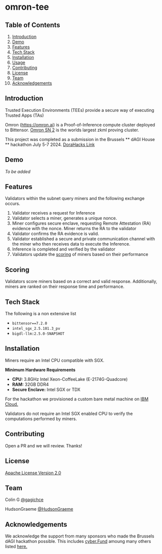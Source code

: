 # omron-tee

## Table of Contents

1. [Introduction](#introduction)
2. [Demo](#demo)
3. [Features](#features)
4. [Tech Stack](#tech-stack)
5. [Installation](#installation)
6. [Usage](#usage)
7. [Contributing](#contributing)
8. [License](#license)
9. [Team](#team)
10. [Acknowledgements](#acknowledgements)

## Introduction

Trusted Execution Environments (TEEs) provide a secure way of executing Trusted Apps (TAs)

Omron (https://omron.ai) is a Proof-of-Inference compute cluster deployed to Bittensor. [Omron SN 2](https://x.taostats.io/subnet/2) is the worlds largest zkml proving cluster.

This project was completed as a submission in the Brussels ** dAGI House ** hackathon July 5-7 2024. [DoraHacks Link](https://dorahacks.io/hackathon/dagihouse/buidl)

## Demo

*To be added*

## Features

Validators within the subnet query miners and the following exchange occurs.

1. Validator receives a request for Inference
2. Validator selects a miner, generates a unique nonce.
3. Miner configures secure enclave, requesting Remote Attestation (RA) evidence with the nonce. Miner returns the RA to the validator
4. Validator confirms the RA evidence is valid.
5. Validator established a secure and private communication channel with the miner who then receives data to execute the Inference.
6. Inference is completed and verified by the validator
7. Validators update the [scoring](#scoring) of miners based on their performance

## Scoring

Validators score miners based on a correct and valid response. Additionally, miners are ranked on their response time and performance.

## Tech Stack

The following is a non extensive list

- `bittensor==7.2.0`
- `intel_sgx_2.5.101.3_pv`
- `bigdl-llm:2.5.0-SNAPSHOT`

## Installation

Miners require an Intel CPU compatible with SGX.

**Minimum Hardware Requirements**
- **CPU:** 3.8GHz Intel Xeon-CoffeeLake (E-2174G-Quadcore)
- **RAM:** 32GB DDR4
- **Secure Enclave:** Intel SGX or TDX

For the hackathon we provisioned a custom bare metal machine on [IBM Cloud.](https://cloud.ibm.com/docs/bare-metal?topic=bare-metal-ordering-baremetal-server)

Validators do not require an Intel SGX enabled CPU to verify the computations performed by miners.

## Contributing

Open a PR and we will review. Thanks!

## License

[Apache License Version 2.0](/LICENSE)

## Team

Colin G [@gagichce](https://github.com/gagichce)

HudsonGraeme [@HudsonGraeme](https://github.com/HudsonGraeme)

## Acknowledgements

We acknowledge the support from many sponsors who made the Brussels dAGI hackathon possible. This includes [cyber.Fund](https://cyber.fund/) amoung many others listed [here.](https://dorahacks.io/hackathon/dagihouse/buidl)
